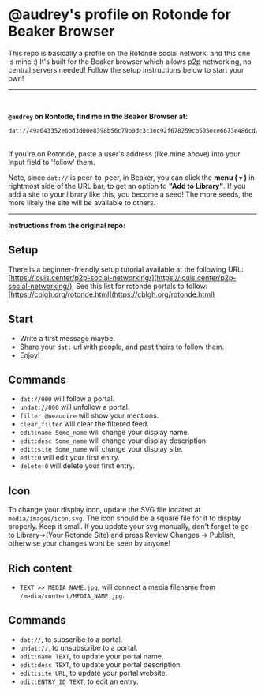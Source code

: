 # @audrey's profile on Rotonde for Beaker Browser

This repo is basically a profile on the Rotonde social network, and this one is mine :) It's built for the Beaker browser which allows p2p networking, no central servers needed! Follow the setup instructions below to start your own!

---
<br>

**`@audrey` on Rontode, find me in the Beaker Browser  at:**
```
dat://49a043352e6bd3d00e8398b56c79b0dc3c3ec92f678259cb505ece6673e486cd/
```
<br>

<div style="clear: both;"/>
If you're on Rotonde, paste a user's address (like mine above) into your Input field to 'follow' them.

Note, since `dat://` is peer-to-peer, in Beaker, you can click the **menu ( ` ▼ ` )** in rightmost side of the URL bar, to get an option to **"Add to Library"**. If you add a site to your library like this, you become a seed! The more seeds, the more likely the site will be available to others.


---

**Instructions from the original repo:**

## Setup

There is a beginner-friendly setup tutorial available at the following URL: [https://louis.center/p2p-social-networking/](https://louis.center/p2p-social-networking/). See this list for rotonde portals to follow: [https://cblgh.org/rotonde.html](https://cblgh.org/rotonde.html)

## Start

- Write a first message maybe.
- Share your `dat:` url with people, and past theirs to follow them.
- Enjoy!

## Commands

- `dat://000` will follow a portal.
- `undat://000` will unfollow a portal.
- `filter @neauoire` will show your mentions.
- `clear_filter` will clear the filtered feed.
- `edit:name Some_name` will change your display name.
- `edit:desc Some_name` will change your display description.
- `edit:site Some_name` will change your display site.
- `edit:0` will edit your first entry.
- `delete:0` will delete your first entry.

## Icon

To change your display icon, update the SVG file located at `media/images/icon.svg`. The icon should be a square file for it to display properly. Keep it small. If you update your svg manually, don't forget to go to Library->(Your Rotonde Site) and press Review Changes -> Publish, otherwise your changes wont be seen by anyone!

## Rich content

- `TEXT >> MEDIA_NAME.jpg`, will connect a media filename from `/media/content/MEDIA_NAME.jpg`.

## Commands

- `dat://`, to subscribe to a portal.
- `undat://`, to unsubscribe to a portal.
- `edit:name TEXT`, to update your portal name.
- `edit:desc TEXT`, to update your portal description.
- `edit:site URL`, to update your portal website.
- `edit:ENTRY_ID TEXT`, to edit an entry.
